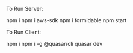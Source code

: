 To Run Server:

npm i
npm i aws-sdk
npm i formidable
npm start


To Run Client:

npm i
npm i -g @quasar/cli
quasar dev